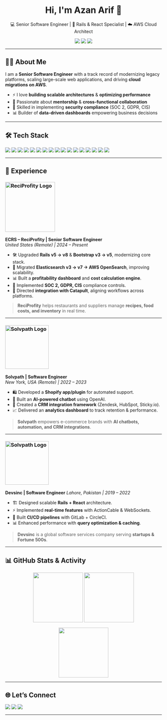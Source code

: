<!-- Profile Header -->
<h1 align="center">Hi, I'm Azan Arif 👋</h1>
<p align="center">
  💻 Senior Software Engineer | 🚀 Rails & React Specialist | ☁️ AWS Cloud Architect
</p>

<p align="center">
  <a href="mailto:azan.butt.dev@gmail.com"><img src="https://img.shields.io/badge/Email-azan.butt.dev%40gmail.com-red?style=flat-square&logo=gmail"></a>
  <a href="https://linkedin.com/in/azandev"><img src="https://img.shields.io/badge/LinkedIn-azandev-blue?style=flat-square&logo=linkedin"></a>
  <a href="https://github.com/pro-dev-azan"><img src="https://img.shields.io/badge/GitHub-pro--dev--azan-black?style=flat-square&logo=github"></a>
</p>

---

## 👨‍💻 About Me
I am a **Senior Software Engineer** with a track record of modernizing legacy platforms, scaling large-scale web applications, and driving **cloud migrations on AWS**.  

- ⚡ I love **building scalable architectures** & **optimizing performance**  
- 🤝 Passionate about **mentorship** & **cross-functional collaboration**  
- 🔐 Skilled in implementing **security compliance** (SOC 2, GDPR, CIS)  
- 📊 Builder of **data-driven dashboards** empowering business decisions  

---

## 🛠️ Tech Stack

<p>
  <!-- Backend -->
  <img src="https://img.shields.io/badge/Ruby%20on%20Rails-D30001?style=for-the-badge&logo=ruby-on-rails&logoColor=white"/>
  <img src="https://img.shields.io/badge/GraphQL-E434AA?style=for-the-badge&logo=graphql&logoColor=white"/>
  <img src="https://img.shields.io/badge/Node.js-339933?style=for-the-badge&logo=nodedotjs&logoColor=white"/>
  
  <!-- Frontend -->
  <img src="https://img.shields.io/badge/React-61DAFB?style=for-the-badge&logo=react&logoColor=black"/>
  <img src="https://img.shields.io/badge/Next.js-000000?style=for-the-badge&logo=nextdotjs&logoColor=white"/>
  <img src="https://img.shields.io/badge/Vue.js-42b883?style=for-the-badge&logo=vue.js&logoColor=white"/>
  <img src="https://img.shields.io/badge/Angular-DD0031?style=for-the-badge&logo=angular&logoColor=white"/>

  <!-- Databases -->
  <img src="https://img.shields.io/badge/PostgreSQL-316192?style=for-the-badge&logo=postgresql&logoColor=white"/>
  <img src="https://img.shields.io/badge/MySQL-4479A1?style=for-the-badge&logo=mysql&logoColor=white"/>
  <img src="https://img.shields.io/badge/MongoDB-4EA94B?style=for-the-badge&logo=mongodb&logoColor=white"/>
  <img src="https://img.shields.io/badge/DynamoDB-4053D6?style=for-the-badge&logo=amazon-dynamodb&logoColor=white"/>

  <!-- DevOps -->
  <img src="https://img.shields.io/badge/AWS-232F3E?style=for-the-badge&logo=amazon-aws&logoColor=white"/>
  <img src="https://img.shields.io/badge/Docker-2496ED?style=for-the-badge&logo=docker&logoColor=white"/>
  <img src="https://img.shields.io/badge/CircleCI-343434?style=for-the-badge&logo=circleci&logoColor=white"/>
  <img src="https://img.shields.io/badge/GitHub%20Actions-2088FF?style=for-the-badge&logo=github-actions&logoColor=white"/>

  <!-- Other -->
  <img src="https://img.shields.io/badge/ElasticSearch-005571?style=for-the-badge&logo=elasticsearch&logoColor=white"/>
  <img src="https://img.shields.io/badge/Kafka-000?style=for-the-badge&logo=apache-kafka&logoColor=white"/>
</p>

---

## 💼 Experience

### <img src="https://reciprofity.com/wp-content/uploads/2024/09/ReciProfity-logo.png" alt="ReciProfity Logo" width="160"/>  
**ECRS – ReciProfity | Senior Software Engineer**  
*United States (Remote) | 2024 – Present*  

- 🛠 Upgraded **Rails v5 → v8** & **Bootstrap v3 → v5**, modernizing core stack.  
- 🔎 Migrated **Elasticsearch v3 → v7 → AWS OpenSearch**, improving scalability.  
- 📊 Built a **profitability dashboard** and **cost calculation engine**.  
- 🔐 Implemented **SOC 2, GDPR, CIS** compliance controls.  
- 🤝 Directed **integration with Catapult**, aligning workflows across platforms.  

> **ReciProfity** helps restaurants and suppliers manage **recipes, food costs, and inventory** in real time.  

---

### <img src="https://solvpath.com/wp-content/uploads/2020/08/cropped-logo-1.png" alt="Solvpath Logo" width="140"/>  
**Solvpath | Software Engineer**  
*New York, USA (Remote) | 2022 – 2023*  

- 🛍 Developed a **Shopify app/plugin** for automated support.  
- 🤖 Built an **AI-powered chatbot** using OpenAI.  
- 🔗 Created a **CRM integration framework** (Zendesk, HubSpot, Sticky.io).  
- 📈 Delivered an **analytics dashboard** to track retention & performance.  

> **Solvpath** empowers e-commerce brands with **AI chatbots, automation, and CRM integrations**.  

---

### <img src="https://media.designrush.com/agencies/165599/conversions/Devsinc-logo-profile.jpg" alt="Solvpath Logo" width="140"/>
**Devsinc | Software Engineer**
*Lahore, Pakistan | 2019 – 2022*  

- 🏗 Designed scalable **Rails + React** architecture.  
- ⚡ Implemented **real-time features** with ActionCable & WebSockets.  
- 🔄 Built **CI/CD pipelines** with GitLab + CircleCI.  
- 📊 Enhanced performance with **query optimization & caching**.  

> **Devsinc** is a global software services company serving **startups & Fortune 500s**.  

---

## 📊 GitHub Stats & Activity

<p align="center">
  <img src="https://github-readme-stats.vercel.app/api?username=pro-dev-azan&show_icons=true&theme=tokyonight" height="160"/>
  <img src="https://github-readme-streak-stats.herokuapp.com/?user=pro-dev-azan&theme=tokyonight" height="160"/>
</p>

<p align="center">
  <img src="https://github-readme-stats.vercel.app/api/top-langs/?username=pro-dev-azan&layout=compact&theme=tokyonight" height="160"/>
</p>

---

## 🌐 Let’s Connect  
<p>
  <a href="mailto:azan.butt.dev@gmail.com"><img src="https://img.shields.io/badge/Gmail-D14836?style=for-the-badge&logo=gmail&logoColor=white"></a>
  <a href="https://linkedin.com/in/azandev"><img src="https://img.shields.io/badge/LinkedIn-0e76a8?style=for-the-badge&logo=linkedin&logoColor=white"></a>
  <a href="https://github.com/pro-dev-azan"><img src="https://img.shields.io/badge/GitHub-333?style=for-the-badge&logo=github&logoColor=white"></a>
</p>

---
